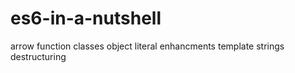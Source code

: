 # es6-in-a-nutshell
arrow function
classes
object literal enhancments
template strings
destructuring
